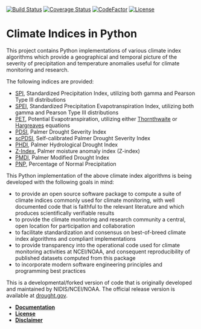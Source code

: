 [![Build Status](https://travis-ci.org/monocongo/climate_indices.svg?master)](https://travis-ci.org/monocongo)
[![Coverage Status](https://coveralls.io/repos/github/monocongo/climate_indices/badge.svg?branch=master)](https://coveralls.io/github/monocongo/climate_indices?branch=master)
[![CodeFactor](https://www.codefactor.io/repository/github/monocongo/climate_indices/badge/master)](https://www.codefactor.io/repository/github/monocongo/climate_indices/overview/master)
[![License](https://img.shields.io/badge/License-BSD%203--Clause-green.svg)](https://opensource.org/licenses/BSD-3-Clause)
<!--
[![Dependency Status](https://gemnasium.com/badges/github.com/monocongo/climate_indices.svg)](https://gemnasium.com/github.com/monocongo/climate_indices)
[![Codeship Status for monocongo/climate_indices](https://app.codeship.com/projects/0d711e30-ca42-0135-871a-72c36ec6d502/status?branch=master)](https://app.codeship.com/projects/261762)
[![Documentation](https://readthedocs.org/projects/indices-python/badge/?version=latest)](http://indices-python.readthedocs.io/en/latest/?badge=latest)
-->
# Climate Indices in Python

This project contains Python implementations of various climate index algorithms which provide 
a geographical and temporal picture of the severity of precipitation and temperature anomalies
useful for climate monitoring and research.

The following indices are provided:

-  [SPI](https://climatedataguide.ucar.edu/climate-data/standardized-precipitation-index-spi),
   Standardized Precipitation Index, utilizing both gamma and Pearson Type III distributions
-  [SPEI](https://www.researchgate.net/publication/252361460_The_Standardized_Precipitation-Evapotranspiration_Index_SPEI_a_multiscalar_drought_index),
   Standardized Precipitation Evapotranspiration Index, utilizing both gamma and Pearson Type III distributions
-  [PET](https://www.ncdc.noaa.gov/monitoring-references/dyk/potential-evapotranspiration),
   Potential Evapotranspiration, utilizing either [Thornthwaite](http://dx.doi.org/10.2307/21073)
   or [Hargreaves](http://dx.doi.org/10.13031/2013.26773) equations 
-  [PDSI](http://www.droughtmanagement.info/palmer-drought-severity-index-pdsi/),
   Palmer Drought Severity Index
-  [scPDSI](http://www.droughtmanagement.info/self-calibrated-palmer-drought-severity-index-sc-pdsi/),
   Self-calibrated Palmer Drought Severity Index
-  [PHDI](http://www.droughtmanagement.info/palmer-hydrological-drought-index-phdi/),
   Palmer Hydrological Drought Index
-  [Z-Index](http://www.droughtmanagement.info/palmer-z-index/),
   Palmer moisture anomaly index (Z-index)
-  [PMDI](https://climate.ncsu.edu/climate/climdiv), Palmer Modified
   Drought Index
-  [PNP](http://www.droughtmanagement.info/percent-of-normal-precipitation/),
   Percentage of Normal Precipitation

This Python implementation of the above climate index algorithms is being developed 
with the following goals in mind:

-  to provide an open source software package to compute a suite of
   climate indices commonly used for climate monitoring, with well
   documented code that is faithful to the relevant literature and
   which produces scientifically verifiable results
-  to provide the climate monitoring and research community a central, open 
   location for participation and collaboration
-  to facilitate standardization and consensus on best-of-breed
   climate index algorithms and compliant implementations
-  to provide transparency into the operational code used for climate
   monitoring activities at NCEI/NOAA, and consequent reproducibility 
   of published datasets computed from this package
-  to incorporate modern software engineering principles and programming 
   best practices


This is a developmental/forked version of code that is originally developed and 
maintained by NIDIS/NCEI/NOAA. The official release version is available at 
[drought.gov](drought.gov).

* [__Documentation__](https://indices-python.readthedocs.io/en/latest/)
* [__License__](LICENSE)
* [__Disclaimer__](DISCLAIMER)
